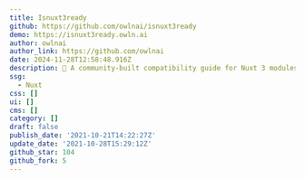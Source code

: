 ```yaml
---
title: Isnuxt3ready
github: https://github.com/owlnai/isnuxt3ready
demo: https://isnuxt3ready.owln.ai
author: owlnai
author_link: https://github.com/owlnai
date: 2024-11-28T12:58:48.916Z
description: 💚 A community-built compatibility guide for Nuxt 3 modules
ssg:
  - Nuxt
css: []
ui: []
cms: []
category: []
draft: false
publish_date: '2021-10-21T14:22:27Z'
update_date: '2021-10-28T15:29:12Z'
github_star: 104
github_fork: 5
---
```

